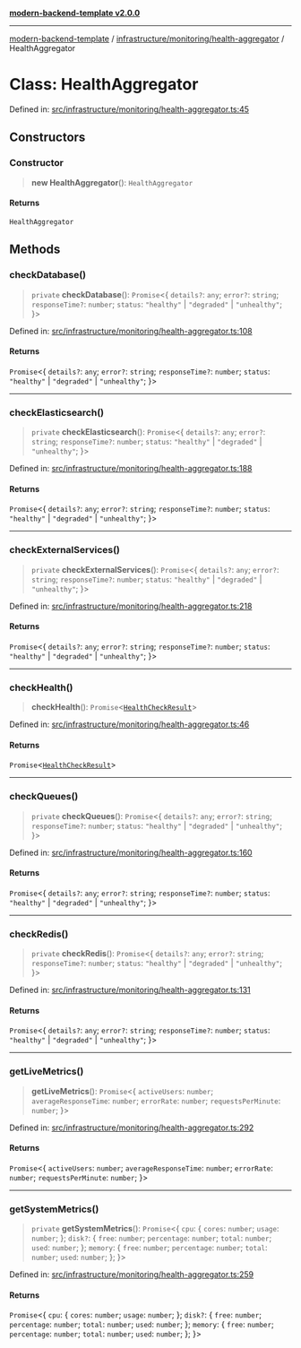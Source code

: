 [**modern-backend-template v2.0.0**](../../../../README.md)

***

[modern-backend-template](../../../../modules.md) / [infrastructure/monitoring/health-aggregator](../README.md) / HealthAggregator

# Class: HealthAggregator

Defined in: [src/infrastructure/monitoring/health-aggregator.ts:45](https://github.com/maemreyo/saas-4cus-nodejs/blob/2a5b3f3aa11335dfa561e80e1feabb8e6084261e/src/infrastructure/monitoring/health-aggregator.ts#L45)

## Constructors

### Constructor

> **new HealthAggregator**(): `HealthAggregator`

#### Returns

`HealthAggregator`

## Methods

### checkDatabase()

> `private` **checkDatabase**(): `Promise`\<\{ `details?`: `any`; `error?`: `string`; `responseTime?`: `number`; `status`: `"healthy"` \| `"degraded"` \| `"unhealthy"`; \}\>

Defined in: [src/infrastructure/monitoring/health-aggregator.ts:108](https://github.com/maemreyo/saas-4cus-nodejs/blob/2a5b3f3aa11335dfa561e80e1feabb8e6084261e/src/infrastructure/monitoring/health-aggregator.ts#L108)

#### Returns

`Promise`\<\{ `details?`: `any`; `error?`: `string`; `responseTime?`: `number`; `status`: `"healthy"` \| `"degraded"` \| `"unhealthy"`; \}\>

***

### checkElasticsearch()

> `private` **checkElasticsearch**(): `Promise`\<\{ `details?`: `any`; `error?`: `string`; `responseTime?`: `number`; `status`: `"healthy"` \| `"degraded"` \| `"unhealthy"`; \}\>

Defined in: [src/infrastructure/monitoring/health-aggregator.ts:188](https://github.com/maemreyo/saas-4cus-nodejs/blob/2a5b3f3aa11335dfa561e80e1feabb8e6084261e/src/infrastructure/monitoring/health-aggregator.ts#L188)

#### Returns

`Promise`\<\{ `details?`: `any`; `error?`: `string`; `responseTime?`: `number`; `status`: `"healthy"` \| `"degraded"` \| `"unhealthy"`; \}\>

***

### checkExternalServices()

> `private` **checkExternalServices**(): `Promise`\<\{ `details?`: `any`; `error?`: `string`; `responseTime?`: `number`; `status`: `"healthy"` \| `"degraded"` \| `"unhealthy"`; \}\>

Defined in: [src/infrastructure/monitoring/health-aggregator.ts:218](https://github.com/maemreyo/saas-4cus-nodejs/blob/2a5b3f3aa11335dfa561e80e1feabb8e6084261e/src/infrastructure/monitoring/health-aggregator.ts#L218)

#### Returns

`Promise`\<\{ `details?`: `any`; `error?`: `string`; `responseTime?`: `number`; `status`: `"healthy"` \| `"degraded"` \| `"unhealthy"`; \}\>

***

### checkHealth()

> **checkHealth**(): `Promise`\<[`HealthCheckResult`](../interfaces/HealthCheckResult.md)\>

Defined in: [src/infrastructure/monitoring/health-aggregator.ts:46](https://github.com/maemreyo/saas-4cus-nodejs/blob/2a5b3f3aa11335dfa561e80e1feabb8e6084261e/src/infrastructure/monitoring/health-aggregator.ts#L46)

#### Returns

`Promise`\<[`HealthCheckResult`](../interfaces/HealthCheckResult.md)\>

***

### checkQueues()

> `private` **checkQueues**(): `Promise`\<\{ `details?`: `any`; `error?`: `string`; `responseTime?`: `number`; `status`: `"healthy"` \| `"degraded"` \| `"unhealthy"`; \}\>

Defined in: [src/infrastructure/monitoring/health-aggregator.ts:160](https://github.com/maemreyo/saas-4cus-nodejs/blob/2a5b3f3aa11335dfa561e80e1feabb8e6084261e/src/infrastructure/monitoring/health-aggregator.ts#L160)

#### Returns

`Promise`\<\{ `details?`: `any`; `error?`: `string`; `responseTime?`: `number`; `status`: `"healthy"` \| `"degraded"` \| `"unhealthy"`; \}\>

***

### checkRedis()

> `private` **checkRedis**(): `Promise`\<\{ `details?`: `any`; `error?`: `string`; `responseTime?`: `number`; `status`: `"healthy"` \| `"degraded"` \| `"unhealthy"`; \}\>

Defined in: [src/infrastructure/monitoring/health-aggregator.ts:131](https://github.com/maemreyo/saas-4cus-nodejs/blob/2a5b3f3aa11335dfa561e80e1feabb8e6084261e/src/infrastructure/monitoring/health-aggregator.ts#L131)

#### Returns

`Promise`\<\{ `details?`: `any`; `error?`: `string`; `responseTime?`: `number`; `status`: `"healthy"` \| `"degraded"` \| `"unhealthy"`; \}\>

***

### getLiveMetrics()

> **getLiveMetrics**(): `Promise`\<\{ `activeUsers`: `number`; `averageResponseTime`: `number`; `errorRate`: `number`; `requestsPerMinute`: `number`; \}\>

Defined in: [src/infrastructure/monitoring/health-aggregator.ts:292](https://github.com/maemreyo/saas-4cus-nodejs/blob/2a5b3f3aa11335dfa561e80e1feabb8e6084261e/src/infrastructure/monitoring/health-aggregator.ts#L292)

#### Returns

`Promise`\<\{ `activeUsers`: `number`; `averageResponseTime`: `number`; `errorRate`: `number`; `requestsPerMinute`: `number`; \}\>

***

### getSystemMetrics()

> `private` **getSystemMetrics**(): `Promise`\<\{ `cpu`: \{ `cores`: `number`; `usage`: `number`; \}; `disk?`: \{ `free`: `number`; `percentage`: `number`; `total`: `number`; `used`: `number`; \}; `memory`: \{ `free`: `number`; `percentage`: `number`; `total`: `number`; `used`: `number`; \}; \}\>

Defined in: [src/infrastructure/monitoring/health-aggregator.ts:259](https://github.com/maemreyo/saas-4cus-nodejs/blob/2a5b3f3aa11335dfa561e80e1feabb8e6084261e/src/infrastructure/monitoring/health-aggregator.ts#L259)

#### Returns

`Promise`\<\{ `cpu`: \{ `cores`: `number`; `usage`: `number`; \}; `disk?`: \{ `free`: `number`; `percentage`: `number`; `total`: `number`; `used`: `number`; \}; `memory`: \{ `free`: `number`; `percentage`: `number`; `total`: `number`; `used`: `number`; \}; \}\>
